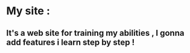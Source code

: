 # My site :
## It's a web site for training my abilities , I gonna add features i learn step by step !
